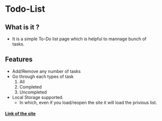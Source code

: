 # Todo-List
## What is it ?
* It is a simple To-Do list page which is helpful to mannage bunch of tasks.

## Features
* Add/Remove any number of tasks
* Go through each types of task
  1. All
  2. Completed
  3. Uncompleted
* Local Storage supported.
  * In which, even if you load/reopen the site it will load the privious list.
  
#### [Link of the site](https://aniumbott.github.io/Todo-List/)
